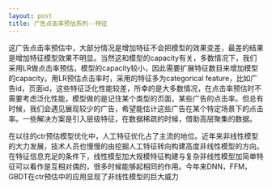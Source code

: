 ```yaml
---
layout: post
title: 广告点击率预估系列--特征
---
```


这广告点击率预估中，大部分情况是增加特征不会把模型的效果变差，最差的结果是增加特征模型效果不明显。当然这和模型的capacity有关，多数情况下，我们采用LR做点击率预估，模型的capacity较小，因此需要扩展特征数目来增加模型的capacity。用LR预估点击率时，采用的特征多为categorical feature，比如广告id，页面id，这些特征泛化性能较差，所幸的是大多数情况，在点击率预估时不需要考虑泛化性能，模型做的是记住某个类型的页面，某些广告的点击率。但总有时候，我们会遇见展现较少的广告，希望能估计这些广告在某个特定场景下的点击率。一些解决方案是引入层级特征，在数据稀疏的时候，借助高层聚集的数据。

在以往的ctr预估模型优化中，人工特征优化占了主流的地位。近年来非线性模型的大力发展，技术人员也慢慢的由挖掘人工特征转向构建高度非线性模型的方向。在特征信息充足的条件下，线性模型加大规模特征构建与复杂非线性模型加简单特征可以看作是互相对偶的，很多时候能够起相同的作用。今年来DNN，FFM，GBDT在ctr预估中的应用显现了非线性模型的巨大威力
